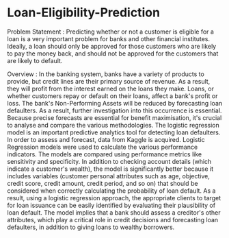 # Loan-Eligibility-Prediction

Problem Statement : Predicting whether or not a customer is eligible for a loan is a very important problem for banks and other financial institutes. Ideally, a loan should only be approved for those customers who are likely to pay the money back, and should not be approved for the customers that are likely to default.



Overview : In the banking system, banks have a variety of products to provide, but credit lines are their primary source of revenue. As a result, they will profit from the interest earned on the loans they make. Loans, or whether customers repay or default on their loans, affect a bank's profit or loss. The bank's Non-Performing Assets will be reduced by forecasting loan defaulters. As a result, further investigation into this occurrence is essential. Because precise forecasts are essential for benefit maximisation, it's crucial to analyse and compare the various methodologies. The logistic regression model is an important predictive analytics tool for detecting loan defaulters. In order to assess and forecast, data from Kaggle is acquired. Logistic Regression models were used to calculate the various performance indicators. The models are compared using performance metrics like sensitivity and specificity. In addition to checking account details (which indicate a customer's wealth), the model is significantly better because it includes variables (customer personal attributes such as age, objective, credit score, credit amount, credit period, and so on) that should be considered when correctly calculating the probability of loan default. As a result, using a logistic regression approach, the appropriate clients to target for loan issuance can be easily identified by evaluating their plausibility of loan default. The model implies that a bank should assess a creditor's other attributes, which play a critical role in credit decisions and forecasting loan defaulters, in addition to giving loans to wealthy borrowers.
